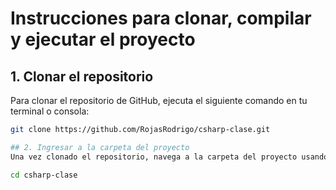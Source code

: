 # Instrucciones para clonar, compilar y ejecutar el proyecto

## 1. Clonar el repositorio

Para clonar el repositorio de GitHub, ejecuta el siguiente comando en tu terminal o consola:

```bash
git clone https://github.com/RojasRodrigo/csharp-clase.git

## 2. Ingresar a la carpeta del proyecto
Una vez clonado el repositorio, navega a la carpeta del proyecto usando el siguiente comando:

cd csharp-clase
